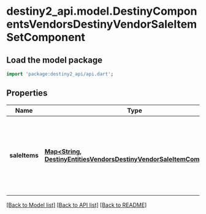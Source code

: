 # destiny2_api.model.DestinyComponentsVendorsDestinyVendorSaleItemSetComponent

## Load the model package
```dart
import 'package:destiny2_api/api.dart';
```

## Properties
Name | Type | Description | Notes
------------ | ------------- | ------------- | -------------
**saleItems** | [**Map&lt;String, DestinyEntitiesVendorsDestinyVendorSaleItemComponent&gt;**](DestinyEntitiesVendorsDestinyVendorSaleItemComponent.md) | The items being sold by this vendor, keyed by the vendorItemIndex of the item being sold. (because showing sale items depends on the ordering dictated by the categories being shown - see DestinyVendorCategoryComponent - this is a dictionary for quick lookup capability.) | [optional] [default to {}]

[[Back to Model list]](../README.md#documentation-for-models) [[Back to API list]](../README.md#documentation-for-api-endpoints) [[Back to README]](../README.md)


